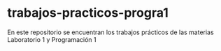 # trabajos-practicos-progra1

En este repositorio se encuentran los trabajos prácticos de las materias Laboratorio 1 y Programación 1